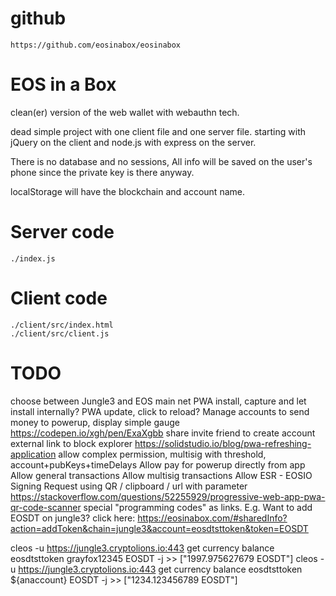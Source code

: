 # github

    https://github.com/eosinabox/eosinabox

# EOS in a Box

clean(er) version of the web wallet with webauthn tech.

dead simple project with one client file and one server file.
starting with jQuery on the client and node.js with express on the server.

There is no database and no sessions, All info will be saved on the user's phone since the private key is there anyway.

localStorage will have the blockchain and account name.

# Server code

    ./index.js

# Client code

    ./client/src/index.html
    ./client/src/client.js

# TODO

choose between Jungle3 and EOS main net
PWA install, capture and let install internally?
PWA update, click to reload?
Manage accounts to send money to
powerup, display simple gauge
https://codepen.io/xgh/pen/ExaXgbb
share invite friend to create account
external link to block explorer
https://solidstudio.io/blog/pwa-refreshing-application
allow complex permission, multisig with threshold, account+pubKeys+timeDelays
Allow pay for powerup directly from app
Allow general transactions
Allow multisig transactions
Allow ESR - EOSIO Signing Request using QR / clipboard / url with parameter
https://stackoverflow.com/questions/52255929/progressive-web-app-pwa-qr-code-scanner
special "programming codes" as links.
E.g. Want to add EOSDT on jungle3? click here: https://eosinabox.com/#sharedInfo?action=addToken&chain=jungle3&account=eosdtsttoken&token=EOSDT

cleos -u https://jungle3.cryptolions.io:443 get currency balance eosdtsttoken grayfox12345 EOSDT -j >> ["1997.975627679 EOSDT"]
cleos -u https://jungle3.cryptolions.io:443 get currency balance eosdtsttoken ${anaccount} EOSDT -j >> ["1234.123456789 EOSDT"]


